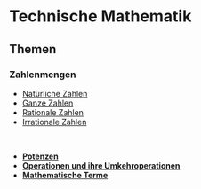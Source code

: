 # Technische Mathematik

## Themen

### Zahlenmengen
+ [Natürliche Zahlen](/Jahr%201/M/Zahlenmengen/Natürliche%20Zahlen.md)
+ [Ganze Zahlen](/Jahr%201/M/Zahlenmengen/Ganze%20Zahlen.md)
+ [Rationale Zahlen](/Jahr%201/M/Zahlenmengen/Rationale%20Zahlen.md)
+ [Irrationale Zahlen](/Jahr%201/M/Zahlenmengen/Irrationale%20Zahlen.md)

<br />

+ **[Potenzen](/Jahr%201/M/Potenzen.md)**
+ **[Operationen und ihre Umkehroperationen](/Jahr%201/M/Operationen%20und%20ihre%20Umkehroperationen.ipynb)**
+ **[Mathematische Terme](/Jahr%201/M/Mathematische%20Terme.ipynb)**